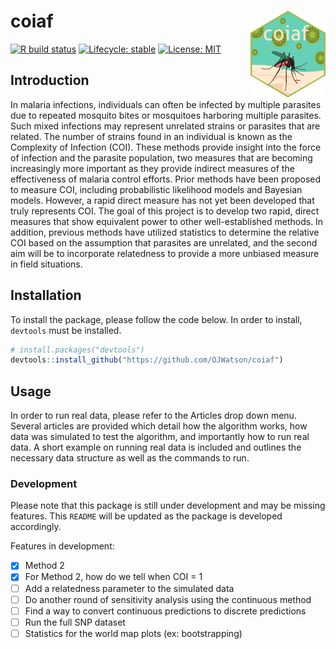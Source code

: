 
<!-- README.md is generated from README.Rmd. Please edit that file -->

# coiaf <a href='https://ojwatson.github.io/coiaf/'><img src='man/figures/logo.png' align="right" height="139" /></a>

<!-- badges: start -->

[![R build
status](https://github.com/OJWatson/coiaf/workflows/R-CMD-check/badge.svg)](https://github.com/OJWatson/coiaf/actions)
[![Lifecycle:
stable](https://img.shields.io/badge/lifecycle-stable-brightgreen.svg)](https://www.tidyverse.org/lifecycle/#stable)
[![License:
MIT](https://img.shields.io/badge/License-MIT-yellow.svg)](https://opensource.org/licenses/MIT)
<!-- badges: end -->

## Introduction

In malaria infections, individuals can often be infected by multiple
parasites due to repeated mosquito bites or mosquitoes harboring
multiple parasites. Such mixed infections may represent unrelated
strains or parasites that are related. The number of strains found in an
individual is known as the Complexity of Infection (COI). These methods
provide insight into the force of infection and the parasite population,
two measures that are becoming increasingly more important as they
provide indirect measures of the effectiveness of malaria control
efforts. Prior methods have been proposed to measure COI, including
probabilistic likelihood models and Bayesian models. However, a rapid
direct measure has not yet been developed that truly represents COI. The
goal of this project is to develop two rapid, direct measures that show
equivalent power to other well-established methods. In addition,
previous methods have utilized statistics to determine the relative COI
based on the assumption that parasites are unrelated, and the second aim
will be to incorporate relatedness to provide a more unbiased measure in
field situations.

## Installation

To install the package, please follow the code below. In order to
install, `devtools` must be installed.

``` r
# install.packages("devtools")
devtools::install_github("https://github.com/OJWatson/coiaf")
```

## Usage

In order to run real data, please refer to the Articles drop down menu.
Several articles are provided which detail how the algorithm works, how
data was simulated to test the algorithm, and importantly how to run
real data. A short example on running real data is included and outlines
the necessary data structure as well as the commands to run.

### Development

Please note that this package is still under development and may be
missing features. This `README` will be updated as the package is
developed accordingly.

Features in development:

  - [x] Method 2
  - [x] For Method 2, how do we tell when COI = 1
  - [ ] Add a relatedness parameter to the simulated data
  - [ ] Do another round of sensitivity analysis using the continuous
    method
  - [ ] Find a way to convert continuous predictions to discrete
    predictions
  - [ ] Run the full SNP dataset
  - [ ] Statistics for the world map plots (ex: bootstrapping)
